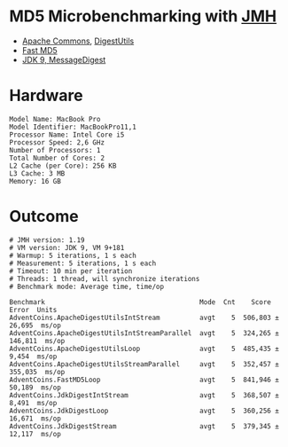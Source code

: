# MD5 Microbenchmarking with [JMH](http://openjdk.java.net/projects/code-tools/jmh/)
- [Apache Commons](https://commons.apache.org), [DigestUtils](https://commons.apache.org/proper/commons-codec/apidocs/org/apache/commons/codec/digest/DigestUtils.html)
- [Fast MD5](http://www.twmacinta.com/myjava/fast_md5.php)
- [JDK 9, MessageDigest](https://docs.oracle.com/javase/9/docs/api/java/security/MessageDigest.html)

# Hardware
```
Model Name: MacBook Pro
Model Identifier: MacBookPro11,1
Processor Name: Intel Core i5
Processor Speed: 2,6 GHz
Number of Processors: 1
Total Number of Cores: 2
L2 Cache (per Core): 256 KB
L3 Cache: 3 MB
Memory: 16 GB
```

# Outcome
```
# JMH version: 1.19
# VM version: JDK 9, VM 9+181
# Warmup: 5 iterations, 1 s each
# Measurement: 5 iterations, 1 s each
# Timeout: 10 min per iteration
# Threads: 1 thread, will synchronize iterations
# Benchmark mode: Average time, time/op

Benchmark                                       Mode  Cnt    Score     Error  Units
AdventCoins.ApacheDigestUtilsIntStream          avgt    5  506,803 ±  26,695  ms/op
AdventCoins.ApacheDigestUtilsIntStreamParallel  avgt    5  324,265 ± 146,811  ms/op
AdventCoins.ApacheDigestUtilsLoop               avgt    5  485,435 ±   9,454  ms/op
AdventCoins.ApacheDigestUtilsStreamParallel     avgt    5  352,457 ± 355,035  ms/op
AdventCoins.FastMD5Loop                         avgt    5  841,946 ±  50,189  ms/op
AdventCoins.JdkDigestIntStream                  avgt    5  368,507 ±   8,491  ms/op
AdventCoins.JdkDigestLoop                       avgt    5  360,256 ±  16,671  ms/op
AdventCoins.JdkDigestStream                     avgt    5  379,345 ±  12,117  ms/op
```